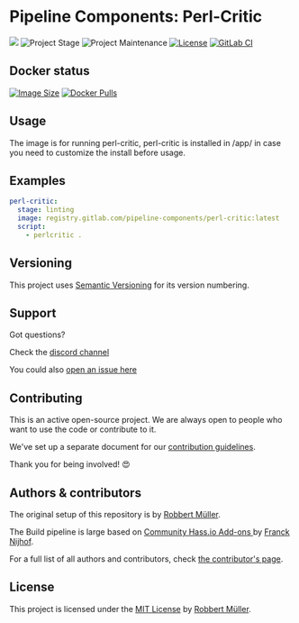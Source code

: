 # Pipeline Components: Perl-Critic

[![][gitlab-repo-shield]][repository]
![Project Stage][project-stage-shield]
![Project Maintenance][maintenance-shield]
[![License][license-shield]](LICENSE)
[![GitLab CI][gitlabci-shield]][gitlabci]

## Docker status

[![Image Size][size-shield]][dockerhub]
[![Docker Pulls][pulls-shield]][dockerhub]

## Usage

The image is for running perl-critic, perl-critic is installed in /app/ in case you need to customize the install before usage.

## Examples

```yaml
perl-critic:
  stage: linting
  image: registry.gitlab.com/pipeline-components/perl-critic:latest
  script:
    - perlcritic .
```

## Versioning

This project uses [Semantic Versioning][semver] for its version numbering.

## Support

Got questions?

Check the [discord channel][discord]

You could also [open an issue here][issue]

## Contributing

This is an active open-source project. We are always open to people who want to
use the code or contribute to it.

We've set up a separate document for our [contribution guidelines][contributing-link].

Thank you for being involved! 😍

## Authors & contributors

The original setup of this repository is by [Robbert Müller][mjrider].

The Build pipeline is large based on [Community Hass.io Add-ons
][hassio-addons] by [Franck Nijhof][frenck].

For a full list of all authors and contributors,
check [the contributor's page][contributors].

## License

This project is licensed under the [MIT License](./LICENSE) by [Robbert Müller][mjrider].

[contributing-link]: https://pipeline-components.dev/contributing/
[contributors]: https://gitlab.com/pipeline-components/perl-critic/-/graphs/main
[discord]: https://discord.gg/vhxWFfP
[dockerhub]: https://hub.docker.com/r/pipelinecomponents/perl-critic
[frenck]: https://github.com/frenck
[gitlab-repo-shield]: https://img.shields.io/badge/Source-Gitlab-orange.svg?logo=gitlab
[gitlabci-shield]: https://img.shields.io/gitlab/pipeline/pipeline-components/perl-critic.svg
[gitlabci]: https://gitlab.com/pipeline-components/perl-critic/-/commits/main
[hassio-addons]: https://github.com/hassio-addons
[issue]: https://gitlab.com/pipeline-components/perl-critic/issues
[license-shield]: https://img.shields.io/badge/License-MIT-green.svg
[maintenance-shield]: https://img.shields.io/maintenance/yes/2025.svg
[mjrider]: https://gitlab.com/mjrider
[project-stage-shield]: https://img.shields.io/badge/project%20stage-production%20ready-brightgreen.svg
[pulls-shield]: https://img.shields.io/docker/pulls/pipelinecomponents/perl-critic.svg?logo=docker
[repository]: https://gitlab.com/pipeline-components/perl-critic
[semver]: http://semver.org/spec/v2.0.0.html
[size-shield]: https://img.shields.io/docker/image-size/pipelinecomponents/perl-critic.svg?logo=docker
